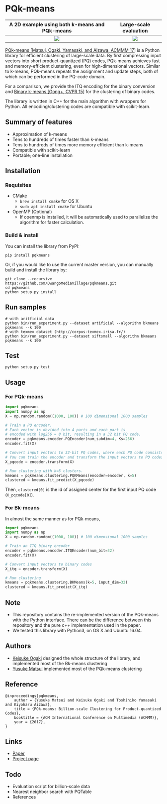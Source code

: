 # PQk-means


A 2D example using both k-means and PQk-means | Large-scale evaluation
:---:|:---:
![](http://yusukematsui.me/project/pqkmeans/img/teaser.png)  |  ![](http://yusukematsui.me/project/pqkmeans/img/eval.png )

[PQk-means [Matsui, Ogaki, Yamasaki, and Aizawa, ACMMM 17]](http://yusukematsui.me/project/pqkmeans/pqkmeans.html) is a Python library for efficient clustering of large-scale data.
By first compressing input vectors into short product-quantized (PQ) codes,
PQk-means achieves fast and memory-efficient clustering, even for
high-dimensional vectors.
Similar to k-means, PQk-means repeats the assignment and update steps,
both of which can be performed in the PQ-code domain.



For a comparison, we provide the ITQ encoding for the binary conversion and 
[Binary k-means [Gong+, CVPR 15]](http://www.cv-foundation.org/openaccess/content_cvpr_2015/html/Gong_Web_Scale_Photo_2015_CVPR_paper.html) for the clustering of binary codes.

The library is written in C++ for the main algorithm with wrappers for Python. 
All encoding/clustering codes are compatible with scikit-learn.

## Summary of features
- Approximation of k-means
- Tens to hundreds of times faster than k-means
- Tens to hundreds of times more memory efficient than k-means
- Compatible with scikit-learn
- Portable; one-line installation

## Installation
### Requisites
- CMake
    - `brew install cmake` for OS X
    - `sudo apt install cmake` for Ubuntu
- OpenMP (Optional)
    - If openmp is installed, it will be automatically used to parallelize the algorithm for faster calculation.

### Build & install
You can install the library from PyPI:
```
pip install pqkmeans
```
Or, if you would like to use the current master version, you can manually build and install the library by:
```
git clone --recursive https://github.com/DwangoMediaVillage/pqkmeans.git
cd pqkmeans
python setup.py install
```
## Run samples


```
# with aritficial data
python bin/run_experiment.py --dataset artificial --algorithm bkmeans pqkmeans --k 100
# with texmex dataset (http://corpus-texmex.irisa.fr/)
python bin/run_experiment.py --dataset siftsmall --algorithm bkmeans pqkmeans --k 100
```

## Test
```
python setup.py test
```



## Usage
### For PQk-means

```python
import pqkmeans
import numpy as np
X = np.random.random((1000, 100)) # 100 dimensional 1000 samples

# Train a PQ encoder.
# Each vector is devided into 4 parts and each part is
# encoded with log256 = 8 bit, resulting in a 32 bit PQ code.
encoder = pqkmeans.encoder.PQEncoder(num_subdim=4, Ks=256)
encoder.fit(X)

# Convert input vectors to 32-bit PQ codes, where each PQ code consists of four uint8.
# You can train the encoder and transform the input vectors to PQ codes preliminary.
X_pqcode = encoder.transform(X)

# Run clustering with k=5 clusters.
kmeans = pqkmeans.clustering.PQKMeans(encoder=encoder, k=5)
clustered = kmeans.fit_predict(X_pqcode)
```
Then, `clustered[0]` is the id of assigned center for the first input PQ code (`X_pqcode[0]`).

### For Bk-means

In almost the same manner as for PQk-means,

```python
import pqkmeans
import numpy as np
X = np.random.random((1000, 100)) # 100 dimensional 1000 samples

# Train an ITQ binary encoder
encoder = pqkmeans.encoder.ITQEncoder(num_bit=32)
encoder.fit(X)

# Convert input vectors to binary codes
X_itq = encoder.transform(X)

# Run clustering
kmeans = pqkmeans.clustering.BKMeans(k=5, input_dim=32)
clustered = kmeans.fit_predict(X_itq)
```

## Note
- This repository contains the re-implemented version of the PQk-means with the Python interface. There can be the difference between this repository and the pure c++ implementation used in the paper.
- We tested this library with Python3, on OS X and Ubuntu 16.04. 

## Authors
- [Keisuke Ogaki](https://github.com/kogaki) designed the whole structure of the library, and implemented most of the Bk-means clustering
- [Yusuke Matsui](http://yusukematsui.me/) implemented most of the PQk-means clustering

## Reference

    @inproceedings{pqkmeans,
	    author = {Yusuke Matsui and Keisuke Ogaki and Toshihiko Yamasaki and Kiyoharu Aizawa},
	    title = {PQk-means: Billion-scale Clustering for Product-quantized Codes},
        booktitle = {ACM International Conference on Multimedia (ACMMM)},
        year = {2017},
    }

## Links
- [Paper](https://arxiv.org/abs/1709.03708)
- [Project page](http://yusukematsui.me/project/pqkmeans/pqkmeans.html)


## Todo
- Evaluation script for billion-scale data
- Nearest neighbor search with PQTable
- References
